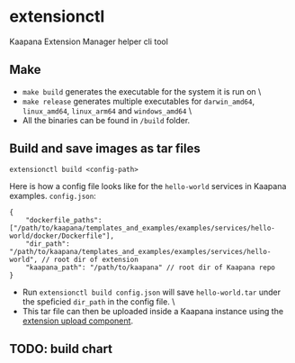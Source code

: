# extensionctl

Kaapana Extension Manager helper cli tool

## Make 

- `make build` generates the executable for the system it is run on \
- `make release` generates multiple executables for `darwin_amd64`, `linux_amd64`,  `linux_arm64` and `windows_amd64` \
- All the binaries can be found in `/build` folder.

## Build and save images as tar files

`extensionctl build <config-path>`

Here is how a config file looks like for the `hello-world` services in Kaapana examples.
`config.json`:
```
{
    "dockerfile_paths": ["/path/to/kaapana/templates_and_examples/examples/services/hello-world/docker/Dockerfile"], 
    "dir_path": "/path/to/kaapana/templates_and_examples/examples/services/hello-world", // root dir of extension
    "kaapana_path": "/path/to/kaapana" // root dir of Kaapana repo
}
```

* Run `extensionctl build config.json` will save `hello-world.tar` under the speficied `dir_path` in the config file. \
* This tar file can then be uploaded inside a Kaapana instance using the [extension upload component](https://kaapana.readthedocs.io/en/latest/user_guide/extensions.html#uploading-extensions-to-the-platform).

## TODO: build chart
